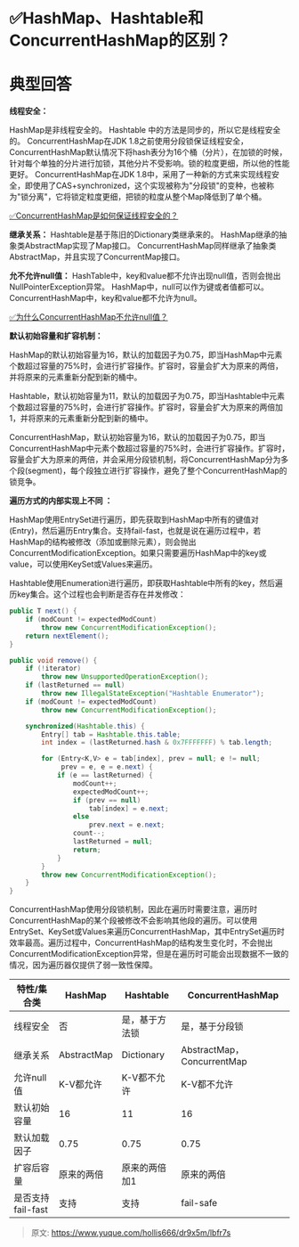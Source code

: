 # ✅HashMap、Hashtable和ConcurrentHashMap的区别？


# 典型回答
**线程安全：**

HashMap是非线程安全的。
Hashtable 中的方法是同步的，所以它是线程安全的。
ConcurrentHashMap在JDK 1.8之前使用分段锁保证线程安全， ConcurrentHashMap默认情况下将hash表分为16个桶（分片），在加锁的时候，针对每个单独的分片进行加锁，其他分片不受影响。锁的粒度更细，所以他的性能更好。
ConcurrentHashMap在JDK 1.8中，采用了一种新的方式来实现线程安全，即使用了CAS+synchronized，这个实现被称为"分段锁"的变种，也被称为"锁分离"，它将锁定粒度更细，把锁的粒度从整个Map降低到了单个桶。

[✅ConcurrentHashMap是如何保证线程安全的？](https://www.yuque.com/hollis666/dr9x5m/seuqd9oynk2enp9t?view=doc_embed)

**继承关系：**
Hashtable是基于陈旧的Dictionary类继承来的。
HashMap继承的抽象类AbstractMap实现了Map接口。
ConcurrentHashMap同样继承了抽象类AbstractMap，并且实现了ConcurrentMap 接口。

**允不允许null值：**
HashTable中，key和value都不允许出现null值，否则会抛出NullPointerException异常。 
HashMap中，null可以作为键或者值都可以。
ConcurrentHashMap中，key和value都不允许为null。

[✅为什么ConcurrentHashMap不允许null值？](https://www.yuque.com/hollis666/dr9x5m/ro41pfdt3hu4ocgq?view=doc_embed)

**默认初始容量和扩容机制：**

HashMap的默认初始容量为16，默认的加载因子为0.75，即当HashMap中元素个数超过容量的75%时，会进行扩容操作。扩容时，容量会扩大为原来的两倍，并将原来的元素重新分配到新的桶中。

Hashtable，默认初始容量为11，默认的加载因子为0.75，即当Hashtable中元素个数超过容量的75%时，会进行扩容操作。扩容时，容量会扩大为原来的两倍加1，并将原来的元素重新分配到新的桶中。

ConcurrentHashMap，默认初始容量为16，默认的加载因子为0.75，即当ConcurrentHashMap中元素个数超过容量的75%时，会进行扩容操作。扩容时，容量会扩大为原来的两倍，并会采用分段锁机制，将ConcurrentHashMap分为多个段(segment)，每个段独立进行扩容操作，避免了整个ConcurrentHashMap的锁竞争。
 

**遍历方式的内部实现上不同 ：**

HashMap使用EntrySet进行遍历，即先获取到HashMap中所有的键值对(Entry)，然后遍历Entry集合。支持fail-fast，也就是说在遍历过程中，若HashMap的结构被修改（添加或删除元素），则会抛出ConcurrentModificationException。如果只需要遍历HashMap中的key或value，可以使用KeySet或Values来遍历。

Hashtable使用Enumeration进行遍历，即获取Hashtable中所有的key，然后遍历key集合。这个过程也会判断是否存在并发修改：

```java
public T next() {
    if (modCount != expectedModCount)
        throw new ConcurrentModificationException();
    return nextElement();
}

public void remove() {
    if (!iterator)
        throw new UnsupportedOperationException();
    if (lastReturned == null)
        throw new IllegalStateException("Hashtable Enumerator");
    if (modCount != expectedModCount)
        throw new ConcurrentModificationException();

    synchronized(Hashtable.this) {
        Entry[] tab = Hashtable.this.table;
        int index = (lastReturned.hash & 0x7FFFFFFF) % tab.length;

        for (Entry<K,V> e = tab[index], prev = null; e != null;
             prev = e, e = e.next) {
            if (e == lastReturned) {
                modCount++;
                expectedModCount++;
                if (prev == null)
                    tab[index] = e.next;
                else
                    prev.next = e.next;
                count--;
                lastReturned = null;
                return;
            }
        }
        throw new ConcurrentModificationException();
    }
}
```

ConcurrentHashMap使用分段锁机制，因此在遍历时需要注意，遍历时ConcurrentHashMap的某个段被修改不会影响其他段的遍历。可以使用EntrySet、KeySet或Values来遍历ConcurrentHashMap，其中EntrySet遍历时效率最高。遍历过程中，ConcurrentHashMap的结构发生变化时，不会抛出ConcurrentModificationException异常，但是在遍历时可能会出现数据不一致的情况，因为遍历器仅提供了弱一致性保障。


| 特性/集合类 | HashMap | Hashtable | ConcurrentHashMap |
| --- | --- | --- | --- |
| 线程安全 | 否 | 是，基于方法锁 | 是，基于分段锁 |
| 继承关系 | AbstractMap | Dictionary | AbstractMap，ConcurrentMap |
| 允许null值 | K-V都允许 | K-V都不允许 | K-V都不允许 |
| 默认初始容量 | 16 | 11 | 16 |
| 默认加载因子 | 0.75 | 0.75 | 0.75 |
| 扩容后容量 | 原来的两倍 | 原来的两倍加1 | 原来的两倍 |
| 是否支持fail-fast | 支持 | 支持 | fail-safe |







> 原文: <https://www.yuque.com/hollis666/dr9x5m/lbfr7s>